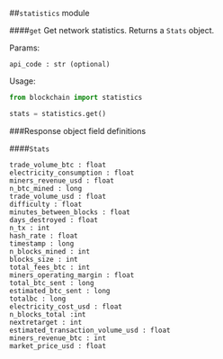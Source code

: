 ##`statistics` module

####`get`
Get network statistics. Returns a `Stats` object.

Params:
```
api_code : str (optional)
```

Usage:
```python
from blockchain import statistics

stats = statistics.get()
```


###Response object field definitions

####`Stats`

```
trade_volume_btc : float
electricity_consumption : float
miners_revenue_usd : float
n_btc_mined : long
trade_volume_usd : float
difficulty : float
minutes_between_blocks : float
days_destroyed : float
n_tx : int
hash_rate : float
timestamp : long
n_blocks_mined : int
blocks_size : int
total_fees_btc : int
miners_operating_margin : float
total_btc_sent : long
estimated_btc_sent : long
totalbc : long
electricity_cost_usd : float
n_blocks_total :int
nextretarget : int
estimated_transaction_volume_usd : float
miners_revenue_btc : int
market_price_usd : float
```
